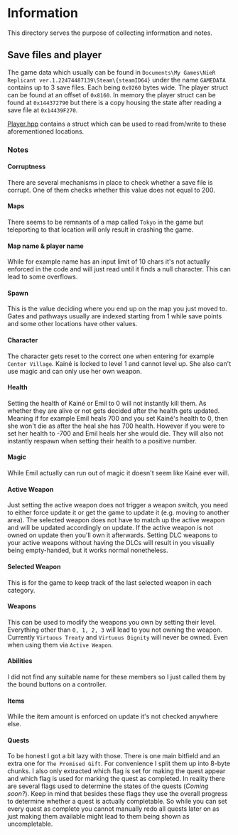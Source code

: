 # Information

This directory serves the purpose of collecting information and notes.

## Save files and player

The game data which usually can be found in `Documents\My Games\NieR Replicant ver.1.22474487139\Steam\{steamID64}` under the name `GAMEDATA` contains up to 3 save files.
Each being `0x9260` bytes wide. The player struct can be found at an offset of `0x8160`. In memory the player struct can be found at `0x144372790` but there is a copy housing the state after reading a save file at `0x14439F270`.

[Player.hpp](Player.hpp) contains a struct which can be used to read from/write to these aforementioned locations.

### Notes

#### Corruptness

There are several mechanisms in place to check whether a save file is corrupt.
One of them checks whether this value does not equal to 200.

#### Maps

There seems to be remnants of a map called `Tokyo` in the game but teleporting to that location will only result in crashing the game.

#### Map name & player name

While for example name has an input limit of 10 chars it's not actually enforced in the code and will just read until it finds a null character. This can lead to some overflows.

#### Spawn

This is the value deciding where you end up on the map you just moved to. Gates and pathways usually are indexed starting from 1 while save points and some other locations have other values.

#### Character

The character gets reset to the correct one when entering for example `Center Village`.
Kainé is locked to level 1 and cannot level up. She also can't use magic and can only use her own weapon.

#### Health

Setting the health of Kainé or Emil to 0 will not instantly kill them. As whether they are alive or not gets decided after the health gets updated.
Meaning if for example Emil heals 700 and you set Kainé's health to 0, then she won't die as after the heal she has 700 health.
However if you were to set her health to -700 and Emil heals her she would die.
They will also not instantly respawn when setting their health to a positive number.

#### Magic

While Emil actually can run out of magic it doesn't seem like Kainé ever will.

#### Active Weapon

Just setting the active weapon does not trigger a weapon switch, you need to either force update it or get the game to update it (e.g. moving to another area).
The selected weapon does not have to match up the active weapon and will be updated accordingly on update.
If the active weapon is not owned on update then you'll own it afterwards.
Setting DLC weapons to your active weapons without having the DLCs will result in you visually being empty-handed, but it works normal nonetheless.

#### Selected Weapon

This is for the game to keep track of the last selected weapon in each category.

#### Weapons

This can be used to modify the weapons you own by setting their level. Everything other than `0, 1, 2, 3` will lead to you not owning the weapon.
Currently `Virtuous Treaty` and `Virtuous Dignity` will never be owned. Even when using them via `Active Weapon`.

#### Abilities

I did not find any suitable name for these members so I just called them by the bound buttons on a controller.

#### Items

While the item amount is enforced on update it's not checked anywhere else.

#### Quests

To be honest I got a bit lazy with those.
There is one main bitfield and an extra one for `The Promised Gift`.
For convenience I split them up into 8-byte chunks. I also only extracted which flag is set for making the quest appear and which flag is used for marking the quest as completed. In reality there are several flags used to determine the states of the quests (_Coming soon?_). Keep in mind that besides these flags they use the overall progress to determine whether a quest is actually completable. So while you can set every quest as complete you cannot manually redo all quests later on as just making them available might lead to them being shown as uncompletable.